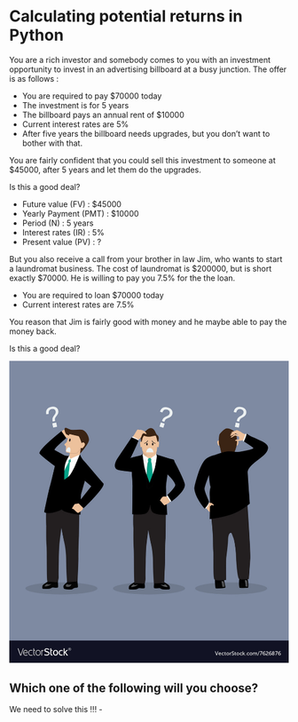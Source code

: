 # Calculating potential returns in Python

You are a rich investor and somebody comes to you with an investment opportunity to invest in an advertising
billboard at a busy junction. The offer is as follows :

- You are required to pay $70000 today
- The investment is for 5 years
- The billboard pays an annual rent of $10000
- Current interest rates are 5%
- After five years the billboard needs upgrades, but you don’t want to bother with that.

You are fairly confident that you could sell this investment to someone at $45000, after 5 years and let them
do the upgrades.

Is this a good deal?

- Future value (FV) : $45000
- Yearly Payment (PMT) : $10000
- Period (N) : 5 years
- Interest rates (IR) : 5%
- Present value (PV) : ? 

But you also receive a call from your brother in law Jim, who wants to start a laundromat business. The cost of laundromat is $200000, but is short exactly $70000. He is willing to pay you 7.5% for the the loan. 

- You are required to loan $70000 today
- Current interest rates are 7.5%

You reason that Jim is fairly good with money and he maybe able to pay the money back.

Is this a good deal?

![](Image1_BM.jpg)

## **Which one of the following will you choose?**

We need to solve this !!! - 











